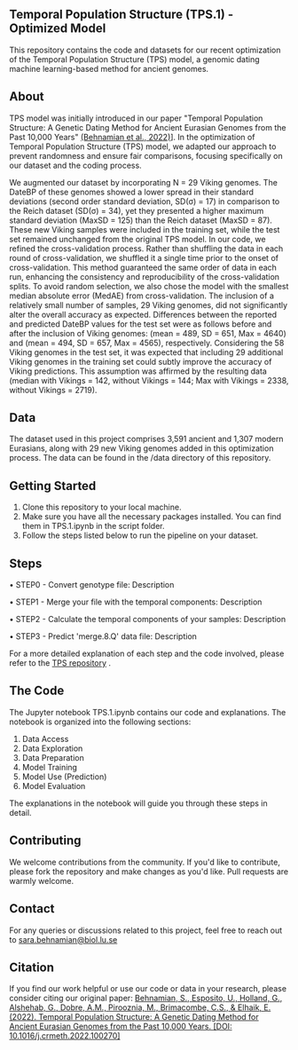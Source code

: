 ## Temporal Population Structure (TPS.1) - Optimized Model

This repository contains the code and datasets for our recent optimization of the Temporal Population Structure (TPS) model, a genomic dating machine learning-based method for ancient genomes.

## About
TPS model was initially introduced in our paper "Temporal Population Structure: A Genetic Dating Method for Ancient Eurasian Genomes from the Past 10,000 Years" [(Behnamian et al., 2022)](https://www.sciencedirect.com/science/article/pii/S2667237522001473?via%3Dihub)]. In the optimization of Temporal Population Structure (TPS) model, we adapted our approach to prevent randomness and ensure fair comparisons, focusing specifically on our dataset and the coding process.

We augmented our dataset by incorporating N = 29 Viking genomes. The DateBP of these genomes showed a lower spread in their standard deviations (second order standard deviation, SD(σ) = 17) in comparison to the Reich dataset (SD(σ) = 34), yet they presented a higher maximum standard deviation (MaxSD = 125) than the Reich dataset (MaxSD = 87). These new Viking samples were included in the training set, while the test set remained unchanged from the original TPS model. In our code, we refined the cross-validation process. Rather than shuffling the data in each round of cross-validation, we shuffled it a single time prior to the onset of cross-validation. This method guaranteed the same order of data in each run, enhancing the consistency and reproducibility of the cross-validation splits. To avoid random selection, we also chose the model with the smallest median absolute error (MedAE) from cross-validation.
The inclusion of a relatively small number of samples, 29 Viking genomes, did not significantly alter the overall accuracy as expected. Differences between the reported and predicted DateBP values for the test set were as follows before and after the inclusion of Viking genomes: (mean = 489, SD = 651, Max = 4640) and (mean = 494, SD = 657, Max = 4565), respectively. Considering the 58 Viking genomes in the test set, it was expected that including 29 additional Viking genomes in the training set could subtly improve the accuracy of Viking predictions. This assumption was affirmed by the resulting data (median with Vikings = 142, without Vikings = 144; Max with Vikings = 2338, without Vikings = 2719).

## Data
The dataset used in this project comprises 3,591 ancient and 1,307 modern Eurasians, along with 29 new Viking genomes added in this optimization process. The data can be found in the /data directory of this repository.

## Getting Started
1.	Clone this repository to your local machine.
2.	Make sure you have all the necessary packages installed. You can find them in TPS.1.ipynb in the script folder.
3.	Follow the steps listed below to run the pipeline on your dataset.

## Steps 
• STEP0 - Convert genotype file: Description

•	STEP1 - Merge your file with the temporal components: Description

•	STEP2 - Calculate the temporal components of your samples: Description

•	STEP3 - Predict 'merge.8.Q' data file: Description

For a more detailed explanation of each step and the code involved, please refer to the [TPS repository](https://github.com/sarabehnamian/Origins-of-Ancient-Eurasian-Genomes)
.

## The Code
The Jupyter notebook TPS.1.ipynb contains our code and explanations. The notebook is organized into the following sections:
1.	Data Access
2.	Data Exploration
3.	Data Preparation
4.	Model Training
5.	Model Use (Prediction)
6.	Model Evaluation
   
The explanations in the notebook will guide you through these steps in detail.

## Contributing
We welcome contributions from the community. If you'd like to contribute, please fork the repository and make changes as you'd like. Pull requests are warmly welcome.

## Contact
For any queries or discussions related to this project, feel free to reach out to sara.behnamian@biol.lu.se

## Citation
If you find our work helpful or use our code or data in your research, please consider citing our original paper:
[Behnamian, S., Esposito, U., Holland, G., Alshehab, G., Dobre, A.M., Pirooznia, M., Brimacombe, C.S., & Elhaik, E. (2022). Temporal Population Structure: A Genetic Dating Method for Ancient Eurasian Genomes from the Past 10,000 Years. [DOI: 10.1016/j.crmeth.2022.100270]](https://www.sciencedirect.com/science/article/pii/S2667237522001473?via%3Dihub)



